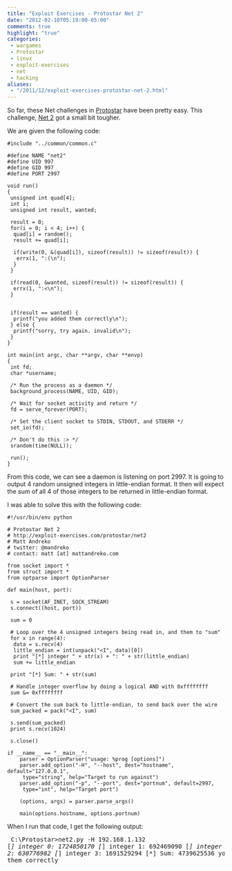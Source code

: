```yaml
---
title: "Exploit Exercises - Protostar Net 2"
date: "2012-02-10T05:19:00-05:00"
comments: true
highlight: "true"
categories:
 - wargames
 - Protostar
 - linux
 - exploit-exercises
 - net
 - hacking
aliases:
 - "/2011/12/exploit-exercises-protostar-net-2.html"
---
```


So far, these Net challenges in [Protostar](http://exploit-exercises.com/protostar) have been pretty easy.  This challenge, [Net 2](http://exploit-exercises.com/protostar/net2) got a small bit tougher. 

<!-- more -->

We are given the following code: 

```
#include "../common/common.c"

#define NAME "net2"
#define UID 997
#define GID 997
#define PORT 2997

void run()
{
 unsigned int quad[4];
 int i;
 unsigned int result, wanted;

 result = 0;
 for(i = 0; i < 4; i++) {
  quad[i] = random();
  result += quad[i];

  if(write(0, &(quad[i]), sizeof(result)) != sizeof(result)) { 
   errx(1, ":(\n");
  }
 }

 if(read(0, &wanted, sizeof(result)) != sizeof(result)) {
  errx(1, ":<\n");
 }


 if(result == wanted) {
  printf("you added them correctly\n");
 } else {
  printf("sorry, try again. invalid\n");
 }
}

int main(int argc, char **argv, char **envp)
{
 int fd;
 char *username;

 /* Run the process as a daemon */
 background_process(NAME, UID, GID); 

 /* Wait for socket activity and return */
 fd = serve_forever(PORT);

 /* Set the client socket to STDIN, STDOUT, and STDERR */
 set_io(fd);

 /* Don't do this :> */
 srandom(time(NULL));

 run();
}
```

From this code, we can see a daemon is listening on port 2997.  It is going to output 4 random unsigned integers in little-endian format.  It then will expect the sum of all 4 of those integers to be returned in little-endian format. 

I was able to solve this with the following code:

```
#!/usr/bin/env python

# Protostar Net 2
# http://exploit-exercises.com/protostar/net2
# Matt Andreko
# twitter: @mandreko
# contact: matt [at] mattandreko.com

from socket import *
from struct import *
from optparse import OptionParser

def main(host, port):

 s = socket(AF_INET, SOCK_STREAM)
 s.connect((host, port))

 sum = 0

 # Loop over the 4 unsigned integers being read in, and them to "sum"
 for x in range(4):
  data = s.recv(4)
  little_endian = int(unpack("<I", data)[0])
  print "[*] integer " + str(x) + ": " + str(little_endian)
  sum += little_endian

 print "[*] Sum: " + str(sum)

 # Handle integer overflow by doing a logical AND with 0xffffffff
 sum &= 0xffffffff

 # Convert the sum back to little-endian, to send back over the wire
 sum_packed = pack("<I", sum)

 s.send(sum_packed)
 print s.recv(1024)

 s.close()

if __name__ == "__main__":
    parser = OptionParser("usage: %prog [options]")
    parser.add_option("-H", "--host", dest="hostname", default="127.0.0.1", 
     type="string", help="Target to run against")
    parser.add_option("-p", "--port", dest="portnum", default=2997, 
     type="int", help="Target port")

    (options, args) = parser.parse_args()
    
    main(options.hostname, options.portnum)
```

When I run that code, I get the following output: <pre class="brush: plain">
C:\Protostar>net2.py -H 192.168.1.132
[*] integer 0: 1724850170
[*] integer 1: 692469090
[*] integer 2: 630776982
[*] integer 3: 1691529294
[*] Sum: 4739625536
you added them correctly
```


